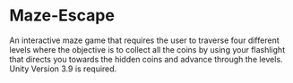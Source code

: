 # Maze-Escape
An interactive maze game that requires the user to traverse four different levels where the objective is to collect all the coins by using your flashlight that directs you towards the hidden coins and advance through the levels. Unity Version 3.9 is required.
